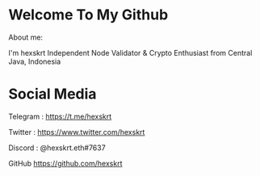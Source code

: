 # Welcome To My Github
About me:

I'm hexskrt Independent Node Validator & Crypto Enthusiast from Central Java, Indonesia

# Social Media

Telegram : https://t.me/hexskrt

Twitter : https://www.twitter.com/hexskrt

Discord : @hexskrt.eth#7637

GitHub https://github.com/hexskrt
